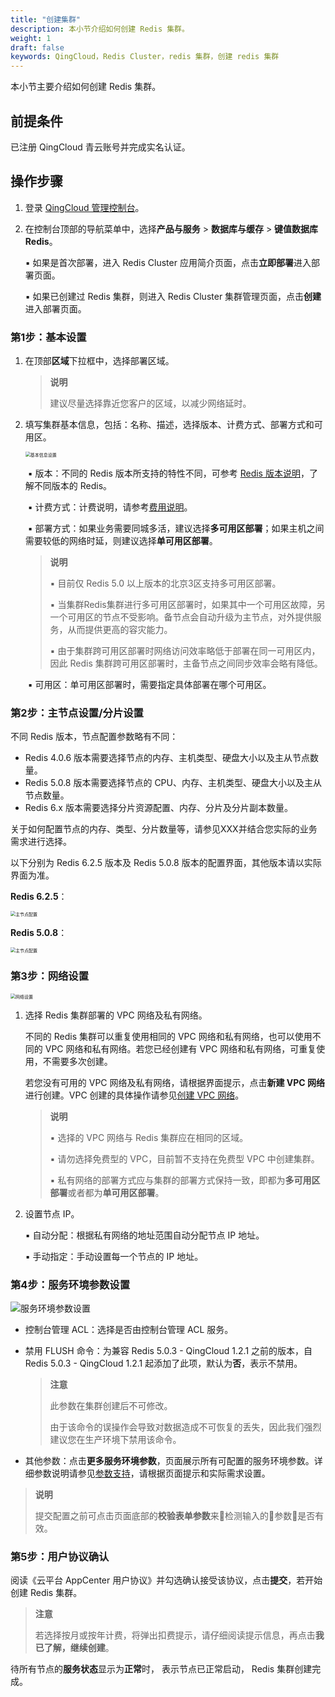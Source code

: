 ```yaml
---
title: "创建集群" 
description: 本小节介绍如何创建 Redis 集群。 
weight: 1
draft: false
keywords: QingCloud，Redis Cluster，redis 集群，创建 redis 集群
---
```


本小节主要介绍如何创建 Redis 集群。

## 前提条件

已注册 QingCloud 青云账号并完成实名认证。

## 操作步骤

1. 登录 [QingCloud 管理控制台](https://console.qingcloud.com/login)。

2. 在控制台顶部的导航菜单中，选择**产品与服务** > **数据库与缓存** > **键值数据库 Redis**。

   ▪︎ 如果是首次部署，进入 Redis Cluster 应用简介页面，点击**立即部署**进入部署页面。

   ▪︎ 如果已创建过 Redis 集群，则进入 Redis Cluster 集群管理页面，点击**创建**进入部署页面。

### 第1步：基本设置

1. 在顶部**区域**下拉框中，选择部署区域。

   > **说明**
   >
   > 建议尽量选择靠近您客户的区域，以减少网络延时。

2. 填写集群基本信息，包括：名称、描述，选择版本、计费方式、部署方式和可用区。

   <img src="../../../_images/step1.png" alt="基本信息设置" style="zoom:50%;" />

   ​	▪︎ 版本：不同的 Redis 版本所支持的特性不同，可参考 [Redis 版本说明](../../../intro/redisversion/)，了解不同版本的 Redis。

   ​	▪︎ 计费方式：计费说明，请参考[费用说明](../../../billing/price/)。

   ​	▪︎ 部署方式：如果业务需要同城多活，建议选择**多可用区部署**；如果主机之间需要较低的网络时延，则建议选择**单可用区部署**。

   > **说明**
   >
   > ▪︎ 目前仅 Redis 5.0 以上版本的北京3区支持多可用区部署。
   >
   > ▪︎ 当集群Redis集群进行多可用区部署时，如果其中一个可用区故障，另一个可用区的节点不受影响。备节点会自动升级为主节点，对外提供服务，从而提供更高的容灾能力。
   >
   > ▪︎ 由于集群跨可用区部署时网络访问效率略低于部署在同一可用区内，因此 Redis 集群跨可用区部署时，主备节点之间同步效率会略有降低。

   ​	▪︎ 可用区：单可用区部署时，需要指定具体部署在哪个可用区。

### 第2步：主节点设置/分片设置

不同 Redis 版本，节点配置参数略有不同：

- Redis 4.0.6 版本需要选择节点的内存、主机类型、硬盘大小以及主从节点数量。
- Redis 5.0.8 版本需要选择节点的 CPU、内存、主机类型、硬盘大小以及主从节点数量。
- Redis 6.x 版本需要选择分片资源配置、内存、分片及分片副本数量。

关于如何配置节点的内存、类型、分片数量等，请参见XXX并结合您实际的业务需求进行选择。

以下分别为 Redis 6.2.5 版本及 Redis 5.0.8 版本的配置界面，其他版本请以实际界面为准。

**Redis 6.2.5**：

<img src="../../../_images/step2.png" alt="主节点配置" style="zoom:50%;" />

**Redis 5.0.8**：

<img src="../../../_images/step2_5.0.8.png" alt="主节点配置" style="zoom:50%;" />

### 第3步：网络设置

<img src="../../../_images/step3_1.png" alt="网络设置" style="zoom:50%;" />

1. 选择 Redis 集群部署的 VPC 网络及私有网络。

   不同的 Redis 集群可以重复使用相同的 VPC 网络和私有网络，也可以使用不同的 VPC 网络和私有网络。若您已经创建有 VPC 网络和私有网络，可重复使用，不需要多次创建。

   若您没有可用的 VPC 网络及私有网络，请根据界面提示，点击**新建 VPC 网络**进行创建。VPC 创建的具体操作请参见[创建 VPC 网络](/network/vpc/manual/vpcnet/10_create_vpc/)。

   > **说明**
   >
   > ▪︎ 选择的 VPC 网络与 Redis 集群应在相同的区域。
   >
   > ▪︎ 请勿选择免费型的 VPC，目前暂不支持在免费型 VPC 中创建集群。
   >
   > ▪︎ 私有网络的部署方式应与集群的部署方式保持一致，即都为**多可用区部署**或者都为**单可用区部署**。

3. 设置节点 IP。

   ▪︎ 自动分配：根据私有网络的地址范围自动分配节点 IP 地址。

   ▪︎ 手动指定：手动设置每一个节点的 IP 地址。

### 第4步：服务环境参数设置

![服务环境参数设置](../../../_images/step4.png)

- 控制台管理 ACL：选择是否由控制台管理 ACL 服务。

- 禁用 FLUSH 命令：为兼容 Redis 5.0.3 - QingCloud 1.2.1 之前的版本，自 Redis 5.0.3 - QingCloud 1.2.1 起添加了此项，默认为**否**，表示不禁用。

  > **注意**
  >
  > 此参数在集群创建后不可修改。
  >
  > 由于该命令的误操作会导致对数据造成不可恢复的丢失，因此我们强烈建议您在生产环境下禁用该命令。

- 其他参数：点击**更多服务环境参数**，页面展示所有可配置的服务环境参数。详细参数说明请参见[参数支持](../../../intro/para_list/)，请根据页面提示和实际需求设置。

> **说明**
>
> 提交配置之前可点击页面底部的**校验表单参数**来检测输入的参数是否有效。

### 第5步：用户协议确认

阅读《云平台 AppCenter 用户协议》并勾选确认接受该协议，点击**提交**，若开始创建 Redis 集群。

> **注意**
>
> 若选择按月或按年计费，将弹出扣费提示，请仔细阅读提示信息，再点击**我已了解，继续创建**。

待所有节点的**服务状态**显示为**正常**时， 表示节点已正常启动， Redis 集群创建完成。
